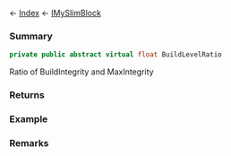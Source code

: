 ← [Index](Api-Index) ← [IMySlimBlock](VRage.Game.ModAPI.Ingame.IMySlimBlock)

### Summary

```csharp
private public abstract virtual float BuildLevelRatio
```

Ratio of BuildIntegrity and MaxIntegrity

### Returns

### Example

### Remarks

